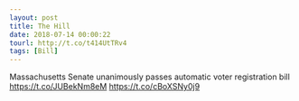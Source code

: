 ```yaml
---
layout: post
title: The Hill
date: 2018-07-14 00:00:22
tourl: http://t.co/t414UtTRv4
tags: [Bill]
---
```

Massachusetts Senate unanimously passes automatic voter registration bill https://t.co/JUBekNm8eM https://t.co/cBoXSNy0j9